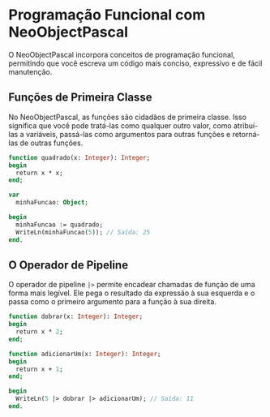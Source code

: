 # Programação Funcional com NeoObjectPascal

O NeoObjectPascal incorpora conceitos de programação funcional, permitindo que você escreva um código mais conciso, expressivo e de fácil manutenção.

## Funções de Primeira Classe

No NeoObjectPascal, as funções são cidadãos de primeira classe. Isso significa que você pode tratá-las como qualquer outro valor, como atribuí-las a variáveis, passá-las como argumentos para outras funções e retorná-las de outras funções.

```pascal
function quadrado(x: Integer): Integer;
begin
  return x * x;
end;

var
  minhaFuncao: Object;

begin
  minhaFuncao := quadrado;
  WriteLn(minhaFuncao(5)); // Saída: 25
end.
```

## O Operador de Pipeline

O operador de pipeline `|>` permite encadear chamadas de função de uma forma mais legível. Ele pega o resultado da expressão à sua esquerda e o passa como o primeiro argumento para a função à sua direita.

```pascal
function dobrar(x: Integer): Integer;
begin
  return x * 2;
end;

function adicionarUm(x: Integer): Integer;
begin
  return x + 1;
end;

begin
  WriteLn(5 |> dobrar |> adicionarUm); // Saída: 11
end.
```


